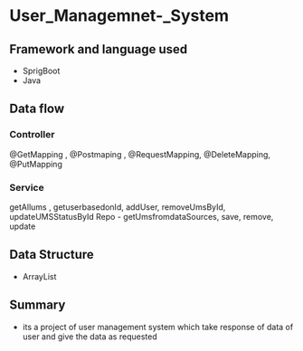 # User_Managemnet-_System

## Framework and language used
* SprigBoot  
* Java

## Data flow

### Controller 
@GetMapping , @Postmaping , @RequestMapping, @DeleteMapping, @PutMapping

### Service 
getAllums , getuserbasedonId, addUser, removeUmsById, updateUMSStatusById
Repo - getUmsfromdataSources, save, remove, update

## Data Structure
* ArrayList

## Summary
* its a project of user management system which take response of data of user and give the data as requested 
